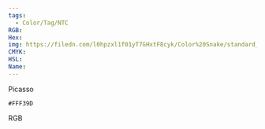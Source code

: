 ```yaml
---
tags:
  - Color/Tag/NTC
RGB:
Hex:
img: https://filedn.com/l0hpzxl1f01yT7GHxtF8cyk/Color%20Snake/standard_csv_to_svg/%23/FFF39D.svg
CMYK:
HSL:
Name:
---
```

Picasso
```palette
#FFF39D
```
RGB
